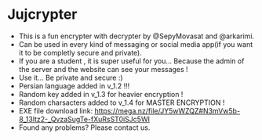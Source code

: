 # Jujcrypter

* This is a fun encrypter with decrypter by @SepyMovasat and @arkarimi.
* Can be used in every kind of messaging or social media app(if you want it to be completly secure and private).
* If you are a student , it is super useful for you... Because the admin of the server and the website can see your messages !
* Use it... Be private and secure :)
* Persian language added in v_1.2 !!!
* Random key added in v_1.3 for heavier encryption !
* Random charsacters added to v_1.4 for MASTER ENCRYPTION !
* EXE file download link: https://mega.nz/file/JY5wWZQZ#N3mVw5b-8_13ltz2-_QvzaSugTe-fXuRsST0iSJc5WI
* Found any problems? Please contact us.
